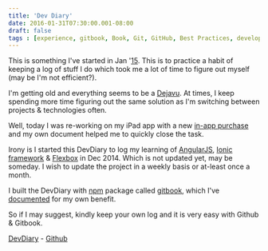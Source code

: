 ```yaml
---
title: 'Dev Diary'
date: 2016-01-31T07:30:00.001-08:00
draft: false
tags : [experience, gitbook, Book, Git, GitHub, Best Practices, developer, recommendation, blog, inspiration, diary]
---
```


This is something I've started in Jan '[15](https://github.com/palaniraja/devdiary/commits/master). This is to practice a habit of keeping a log of stuff I do which took me a lot of time to figure out myself (may be I'm not efficient?).  
  
I'm getting old and everything seems to be a [Dejavu](https://en.wikipedia.org/wiki/D%C3%A9j%C3%A0_vu). At times, I keep spending more time figuring out the same solution as I'm switching between projects & technologies often.  
  
Well, today I was re-working on my iPad app with a new [in-app purchase](http://www.palaniraja.com/devdiary/ios/inapp/inapp-purchase.html) and my own document helped me to quickly close the task.  
  
Irony is I started this DevDiary to log my learning of [AngularJS](https://angularjs.org/), [Ionic framework](http://ionicframework.com/) & [Flexbox](http://flexboxfroggy.com/) in Dec 2014. Which is not updated yet, may be someday. I wish to update the project in a weekly basis or at-least once a month.  
  
I built the DevDiary with [npm](https://www.npmjs.com/) package called [gitbook](https://www.gitbook.com/), which I've [documented](http://www.palaniraja.com/devdiary/gitbook/gitbook.html) for my own benefit.  
  
So if I may suggest, kindly keep your own log and it is very easy with Github & Gitbook.  
  
[DevDiary](http://www.palaniraja.com/devdiary/) \- [Github](https://github.com/palaniraja/devdiary)